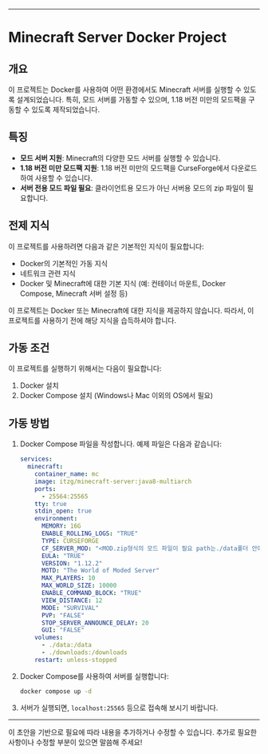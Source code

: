 
---

# Minecraft Server Docker Project

## 개요

이 프로젝트는 Docker를 사용하여 어떤 환경에서도 Minecraft 서버를 실행할 수 있도록 설계되었습니다. 특히, 모드 서버를 가동할 수 있으며, 1.18 버전 미만의 모드팩을 구동할 수 있도록 제작되었습니다.

## 특징

- **모드 서버 지원**: Minecraft의 다양한 모드 서버를 실행할 수 있습니다.
- **1.18 버전 미만 모드팩 지원**: 1.18 버전 미만의 모드팩을 CurseForge에서 다운로드하여 사용할 수 있습니다.
- **서버 전용 모드 파일 필요**: 클라이언트용 모드가 아닌 서버용 모드의 zip 파일이 필요합니다.

## 전제 지식

이 프로젝트를 사용하려면 다음과 같은 기본적인 지식이 필요합니다:
- Docker의 기본적인 가동 지식
- 네트워크 관련 지식
- Docker 및 Minecraft에 대한 기본 지식 (예: 컨테이너 마운트, Docker Compose, Minecraft 서버 설정 등)

이 프로젝트는 Docker 또는 Minecraft에 대한 지식을 제공하지 않습니다. 따라서, 이 프로젝트를 사용하기 전에 해당 지식을 습득하셔야 합니다.

## 가동 조건

이 프로젝트를 실행하기 위해서는 다음이 필요합니다:
1. Docker 설치
2. Docker Compose 설치 (Windows나 Mac 이외의 OS에서 필요)

## 가동 방법

1. Docker Compose 파일을 작성합니다. 예제 파일은 다음과 같습니다:

    ```yaml
    services:
      minecraft:
        container_name: mc
        image: itzg/minecraft-server:java8-multiarch
        ports:
          - 25564:25565
        tty: true        
        stdin_open: true  
        environment:
          MEMORY: 16G
          ENABLE_ROLLING_LOGS: "TRUE"
          TYPE: CURSEFORGE
          CF_SERVER_MOD: "<MOD.zip형식의 모드 파일이 필요 path는./data폴더 안에 넣을것>"
          EULA: "TRUE"
          VERSION: "1.12.2"
          MOTD: "The World of Moded Server"
          MAX_PLAYERS: 10
          MAX_WORLD_SIZE: 10000
          ENABLE_COMMAND_BLOCK: "TRUE"
          VIEW_DISTANCE: 12
          MODE: "SURVIVAL"
          PVP: "FALSE"
          STOP_SERVER_ANNOUNCE_DELAY: 20
          GUI: "FALSE"
        volumes:
          - ./data:/data
          - ./downloads:/downloads
        restart: unless-stopped
    ```

2. Docker Compose를 사용하여 서버를 실행합니다:

    ```sh
    docker compose up -d
    ```

3. 서버가 실행되면, `localhost:25565` 등으로 접속해 보시기 바랍니다.

---

이 초안을 기반으로 필요에 따라 내용을 추가하거나 수정할 수 있습니다. 추가로 필요한 사항이나 수정할 부분이 있으면 말씀해 주세요!